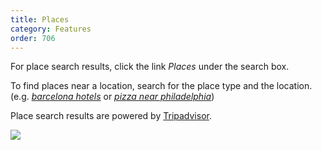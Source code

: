 ```yaml
---
title: Places
category: Features
order: 706
---
```


<p>
    For place search results, click the link <em>Places</em> under the search box.
</p>

<p>
    To find places near a location, search for the place type and the location.
    (e.g.
    <a href="https://duckduckgo.com/?q=barcelona+hotels"><em>barcelona hotels</em></a>
    or
    <a href="https://duckduckgo.com/?q=pizza+near+philadelphia"><em>pizza near philadelphia</em></a>)
</p>

<p>
    Place search results are powered by <a href="https://www.tripadvisor.com/">Tripadvisor</a>.
</p>

<img src="{{ site.baseurl }}/images/map-with-tripadvisor.png" />

